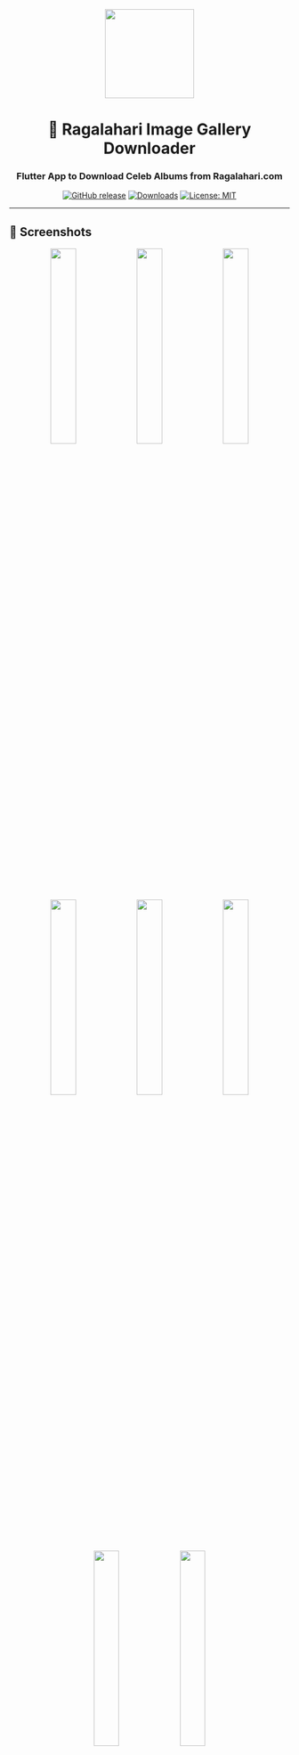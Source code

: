 <div align="center">

<img src="assets/logo.png" width="160" height="160" />

# 📸 Ragalahari Image Gallery Downloader

### Flutter App to Download Celeb Albums from Ragalahari.com

[![GitHub release](https://img.shields.io/github/v/release/DevSon1024/ragadl-app?label=Release&logo=github)](https://github.com/DevSon1024/ragadl-app/releases/latest)
[![Downloads](https://img.shields.io/github/downloads/DevSon1024/ragadl-app/total?logo=github)](https://github.com/DevSon1024/ragadl-app/releases)
[![License: MIT](https://img.shields.io/github/license/DevSon1024/ragadl-app)](LICENSE)

</div>

---

## 📱 Screenshots

<div align="center">
<img src="screenshots/homePage.jpg" width="30%" />
<img src="screenshots/celebritiesPage.jpg" width="30%" />
<img src="screenshots/celebrityGalleriesPage.jpg" width="30%" />
<img src="screenshots/downloaderPage.jpg" width="30%" />
<img src="screenshots/downloadsPage.jpg" width="30%" />
<img src="screenshots/historyPage.jpg" width="30%" />
<img src="screenshots/latestActresses.jpg" width="30%" />
<img src="screenshots/linkHistoryPage.jpg" width="30%" />

</div>

---

## ✨ Overview

**Ragalahari Gallery Downloader** is a Flutter-based Android app that lets you explore and download image galleries of your favorite celebrities from [Ragalahari.com](https://www.ragalahari.com).

This app supports gallery previews, celebrity management via CSV and JSON, bulk downloads, and download history — all built with a **mobile-first approach** and sleek UI.

---

## 🌟 Features

- **Latest Celebrity Albums** with preview
- **Celebrity Explorer** – Browse by actress/model
- **Gallery Downloader** – Paste a gallery URL and download all images
- ✅ Select individual images before downloading (optional)
- **Download Manager** – Pause, resume, cancel downloads
- **History Viewer** – Sort, delete, and share past downloads
- **Favorites Tab** – Save your favorite celebrities and albums
- **Display Settings** – Light/Dark mode
- **Storage Settings** – Set your download folder
- **CSV-JSON based Celebrity Management**

---

## 🧪 How It Works

1. Paste a gallery URL from Ragalahari into the downloader.
2. The app fetches all image previews.
3. Select individual or all images and hit download.
4. Manage, view, or share downloads from the History tab.

---

## 🛠 Tech Stack

- **Flutter & Dart**
- **Dio, Http, HTML Parsing**
- **Provider for State Management**
- **Permission Handler & Path Provider**
- **Mobile-First Responsive UI**

---

## 📁 Folder Structure

```text
ragadl_2025/
├── android/
├── assets/
│   ├── data/
│   │   ├── Fetched_Albums_StarZone.json
│   │   └── Fetched_StarZone_Data.csv
│   └── images/
│       ├── logo.png
│       └── logo2.png
├── ios/
├── lib/
│   ├── main.dart
│   ├── core/
│   │   ├── permissions/
│   │   │   └── permissions.dart
│   │   └── utils/
│   ├── features/
│   │   ├── celebrity/
│   │   │   ├── data/
│   │   │   │   └── celebrity_repository.dart
│   │   │   ├── ui/
│   │   │   │   ├── celebrity_list_page.dart
│   │   │   │   ├── gallery_links_page.dart
│   │   │   │   ├── latest_actor_and_actress.dart
│   │   │   │   └── latest_celebrity.dart
│   │   │   └── utils/
│   │   │       ├── celebrity_image_cache.dart
│   │   │       └── celebrity_utils.dart
│   │   ├── downloader/
│   │   │   └── ui/
│   │   │       ├── download_manager_page.dart
│   │   │       ├── link_history_page.dart
│   │   │       └── ragadl.dart
│   │   ├── history/
│   │   │   └── ui/
│   │   │       ├── history_full_image_viewer.dart
│   │   │       ├── history_page.dart
│   │   │       └── recycle_page.dart
│   │   ├── home/
│   │   │   └── ui/
│   │   │       └── home_page.dart
│   │   └── settings/
│   │       └── ui/
│   │           ├── contact_us_page.dart
│   │           ├── display_settings_page.dart
│   │           ├── favourite_page.dart
│   │           ├── history_settings.dart
│   │           ├── notification_settings_page.dart
│   │           ├── privacy_policy_page.dart
│   │           ├── settings_page.dart
│   │           ├── storage_settings.dart
│   │           └── update_database_page.dart
│   └── shared/
│       └── widgets/
│           ├── grid_utils.dart
│           ├── theme_config.dart
│           └── theme_notifier.dart
├── linux/
├── macos/
├── screenshots/
│   ├── celebrities.jpg
│   ├── celebrity_galleries.jpg
│   ├── display_setting.jpg
│   ├── downloader.jpg
│   ├── favourites.jpg
│   ├── history.jpg
│   ├── home.jpg
│   └── link_history.jpg
├── test/
│   └── widget_test.dart
├── web/
└── windows/
```

---

## ⬇️ Download

- [GitHub Releases](https://github.com/DevSon1024/ragadl_2025/releases)
- F-Droid / Play Store (Coming soon)

---

## 💬 Feedback & Contributions

Found a bug or have a feature request?  
Open an [issue](https://github.com/DevSon1024/ragadl_2025/issues) on GitHub.

---

## 📄 License

This project is licensed under the [MIT License](LICENSE).

---

<div align="right">

[↑ Back to Top](#📸-ragalahari-image-gallery-downloader)

</div>
